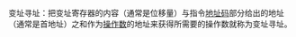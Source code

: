 变址寻址：把变址寄存器的内容（通常是位移量）与指令[地址码](https://baike.baidu.com/item/地址码/3220454)部分给出的地址（通常是首地址）之和作为[操作数](https://baike.baidu.com/item/操作数/7658270)的地址来获得所需要的操作数就称为变址寻址。

